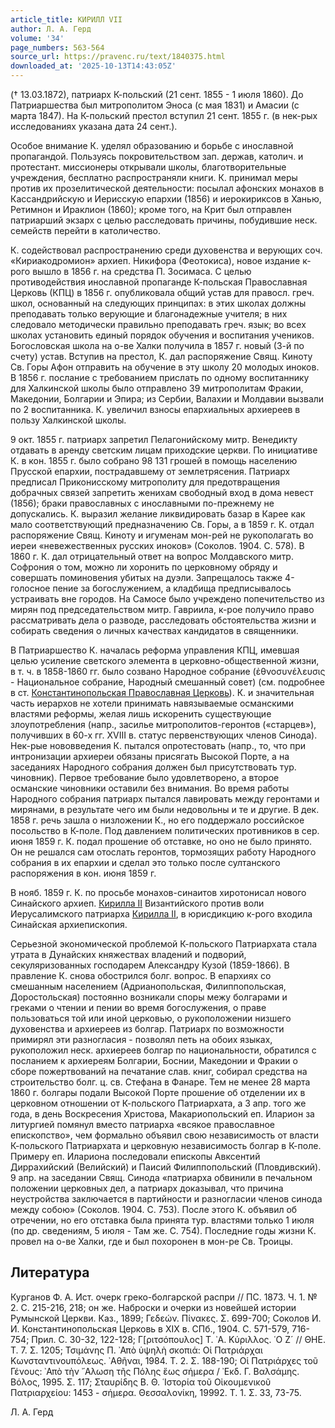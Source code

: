 ```yaml
---
article_title: КИРИЛЛ VII
author: Л. А. Герд
volume: '34'
page_numbers: 563-564
source_url: https://pravenc.ru/text/1840375.html
downloaded_at: '2025-10-13T14:43:05Z'
---
```


(† 13.03.1872), патриарх К-польский (21 сент. 1855 - 1 июля 1860). До Патриаршества был митрополитом Эноса (с мая 1831) и Амасии (с марта 1847). На К-польский престол вступил 21 сент. 1855 г. (в нек-рых исследованиях указана дата 24 сент.).

Особое внимание К. уделял образованию и борьбе с инославной пропагандой. Пользуясь покровительством зап. держав, католич. и протестант. миссионеры открывали школы, благотворительные учреждения, бесплатно распространяли книги. К. принимал меры против их прозелитической деятельности: посылал афонских монахов в Кассандрийскую и Иерисскую епархии (1856) и иерокириксов в Ханью, Ретимнон и Ираклион (1860); кроме того, на Крит был отправлен патриарший экзарх с целью расследовать причины, побудившие неск. семейств перейти в католичество.

К. содействовал распространению среди духовенства и верующих соч. «Кириакодромион» архиеп. Никифора (Феотокиса), новое издание к-рого вышло в 1856 г. на средства П. Зосимаса. С целью противодействия инославной пропаганде К-польская Православная Церковь (КПЦ) в 1856 г. опубликовала общий устав для правосл. греч. школ, основанный на следующих принципах: в этих школах должны преподавать только верующие и благонадежные учителя; в них следовало методически правильно преподавать греч. язык; во всех школах установить единый порядок обучения и воспитания учеников. Богословская школа на о-ве Халки получила в 1857 г. новый (3-й по счету) устав. Вступив на престол, К. дал распоряжение Свящ. Киноту Св. Горы Афон отправить на обучение в эту школу 20 молодых иноков. В 1856 г. послание с требованием прислать по одному воспитаннику для Халкинской школы было отправлено 39 митрополитам Фракии, Македонии, Болгарии и Эпира; из Сербии, Валахии и Молдавии вызвали по 2 воспитанника. К. увеличил взносы епархиальных архиереев в пользу Халкинской школы.

9 окт. 1855 г. патриарх запретил Пелагонийскому митр. Венедикту отдавать в аренду светским лицам приходские церкви. По инициативе К. в кон. 1855 г. было собрано 98 131 грошей в помощь населению Прусской епархии, пострадавшему от землетрясения. Патриарх предписал Приконисскому митрополиту для предотвращения добрачных связей запретить женихам свободный вход в дома невест (1856); браки православных с инославными по-прежнему не допускались. К. выразил желание ликвидировать базар в Карее как мало соответствующий предназначению Св. Горы, а в 1859 г. К. отдал распоряжение Свящ. Киноту и игуменам мон-рей не рукополагать во иереи «невежественных русских иноков» (Соколов. 1904. С. 578). В 1860 г. К. дал отрицательный ответ на вопрос Молдавского митр. Софрония о том, можно ли хоронить по церковному обряду и совершать поминовения убитых на дуэли. Запрещалось также 4-голосное пение за богослужением, а кладбища предписывалось устраивать вне городов. На Самосе было учреждено попечительство из мирян под председательством митр. Гавриила, к-рое получило право рассматривать дела о разводе, расследовать обстоятельства жизни и собирать сведения о личных качествах кандидатов в священники.

В Патриаршество К. началась реформа управления КПЦ, имевшая целью усиление светского элемента в церковно-общественной жизни, в т. ч. в 1858-1860 гг. было созвано Народное собрание (ἐθνοσυνέλευσις - Национальное собрание, Народный смешанный совет) (см. подробнее в ст. [Константинопольская Православная Церковь](<https://pravenc.ru/text/Константинопольская Православная Церковь.html>)). К. и значительная часть иерархов не хотели принимать навязываемые османскими властями реформы, желая лишь искоренить существующие злоупотребления (напр., засилье митрополитов-геронтов («старцев»), получивших в 60-х гг. XVIII в. статус первенствующих членов Синода). Нек-рые нововведения К. пытался опротестовать (напр., то, что при интронизации архиереи обязаны присягать Высокой Порте, а на заседаниях Народного собрания должен был присутствовать тур. чиновник). Первое требование было удовлетворено, а второе османские чиновники оставили без внимания. Во время работы Народного собрания патриарх пытался лавировать между геронтами и мирянами, в результате чего им были недовольны и те и другие. В дек. 1858 г. речь зашла о низложении К., но его поддержало российское посольство в К-поле. Под давлением политических противников в сер. июня 1859 г. К. подал прошение об отставке, но оно не было принято. Он не решался сам отослать геронтов, тормозящих работу Народного собрания в их епархии и сделал это только после султанского распоряжения в кон. июня 1859 г.

В нояб. 1859 г. К. по просьбе монахов-синаитов хиротонисал нового Синайского архиеп. [Кирилла II](<https://pravenc.ru/text/Кирилла II.html>) Византийского против воли Иерусалимского патриарха [Кирилла II](<https://pravenc.ru/text/Кирилла II.html>), в юрисдикцию к-рого входила Синайская архиепископия.

Серьезной экономической проблемой К-польского Патриархата стала утрата в Дунайских княжествах владений и подворий, секуляризованных господарем Александру Кузой (1859-1866). В правление К. снова обострился болг. вопрос. В епархиях со смешанным населением (Адрианопольская, Филиппопольская, Доростольская) постоянно возникали споры межу болгарами и греками о чтении и пении во время богослужения, о праве пользоваться той или иной церковью, о рукоположении низшего духовенства и архиереев из болгар. Патриарх по возможности примирял эти разногласия - позволял петь на обоих языках, рукоположил неск. архиереев болгар по национальности, обратился с посланием к архиереям Болгарии, Боснии, Македонии и Фракии о сборе пожертвований на печатание слав. книг, собирал средства на строительство болг. ц. св. Стефана в Фанаре. Тем не менее 28 марта 1860 г. болгары подали Высокой Порте прошение об отделении их в церковном отношении от К-польского Патриархата, а 3 апр. того же года, в день Воскресения Христова, Макариопольский еп. Иларион за литургией помянул вместо патриарха «всякое православное епископство», чем формально объявил свою независимость от власти К-польского Патриархата и церковную независимость болгар в К-поле. Примеру еп. Илариона последовали епископы Авксентий Диррахийский (Велийский) и Паисий Филиппопольский (Пловдивский). 9 апр. на заседании Свящ. Синода «патриарха обвинили в печальном положении церковных дел, а патриарх доказывал, что причина неустройства заключается в партийности и разногласии членов синода между собою» (Соколов. 1904. С. 753). После этого К. объявил об отречении, но его отставка была принята тур. властями только 1 июля (по др. сведениям, 5 июля - Там же. С. 754). Последние годы жизни К. провел на о-ве Халки, где и был похоронен в мон-ре Св. Троицы.

## Литература

Курганов Ф. А. Ист. очерк греко-болгарской распри // ПС. 1873. Ч. 1. № 2. С. 215-216, 218; он же. Наброски и очерки из новейшей истории Румынской Церкви. Каз., 1899; Γεδεών. Πίνακες. Σ. 699-700; Соколов И. И. Константинопольская Церковь в XIX в. СПб., 1904. С. 571-579, 716-754; Прил. С. 30-32, 122-128; Γ[ριτσόπουλος] Τ. ᾿Α. Κύριλλος. ῾Ο Ζ´ // ΘΗΕ. Τ. 7. Σ. 1205; Τσιμάνης Π. ᾿Απὸ ὑψηλὴ σκοπιά: Οἱ Πατριάρχαι Κωνσταντινουπόλεως. ᾿Αθῆναι, 1984. Τ. 2. Σ. 188-190; Οἱ Πατριάρχες τοῦ Γένους: ᾿Απὸ τὴν ῎Αλωση τῆς Πόλης ἕως σήμερα / ᾿Εκδ. Γ. Βαλσάμης. Βόλος, 1995. Σ. 117; Σταυρίδης Β. Θ. ῾Ιστορία τοῦ Οἰκουμενικοῦ Πατριαρχείου: 1453 - σήμερα. Θεσσαλονίκη, 19992. Τ. 1. Σ. 33, 73-75.

Л. А. Герд

